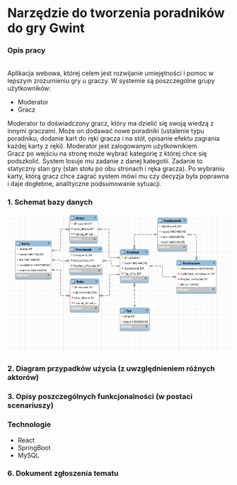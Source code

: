 # Narzędzie do tworzenia poradników do gry Gwint
<h3>Opis pracy</h3><br>
Aplikacja webowa, której celem jest rozwijanie umiejętności i pomoc w lepszym zrozumieniu gry u graczy. W systemie są poszczególne grupy użytkowników:<br> <ul>
  <li>Moderator</li>
  <li>Gracz</li></ul>
  Moderator to doświadczony gracz, który ma dzielić się swoją wiedzą z innymi graczami. Może on dodawać nowe poradniki (ustalenie typu poradniku, dodanie kart do ręki gracza i na stół, opisanie efektu zagrania każdej karty z ręki). Moderator jest zalogowanym użytkownikiem.
  <br>Gracz po wejściu na stronę może wybrać kategorię z której chce się podszkolić. System losuje mu zadanie z danej kategotii. Zadanie to statyczny stan gry (stan stołu po obu stronach i ręka gracza). Po wybraniu karty, którą gracz chce zagrać system mówi mu czy decyzja była poprawna i daje dogłebne, analityczne podsumowanie sytuacji. 
  
<h3>1. Schemat bazy danych</h3>
<img src="https://github.com/Valithor/PracaDyplomowa/blob/master/BD.png">
<h3>2. Diagram przypadków użycia (z uwzględnieniem różnych aktorów)</h3>

<h3>3. Opisy poszczególnych funkcjonalności (w postaci scenariuszy)</h3>

<h3>Technologie</h3>
<ul>
  <li>React</li>
  <li>SpringBoot</li>
  <li>MySQL</li>
</ul>

<h3>6. Dokument zgłoszenia tematu</h3>
